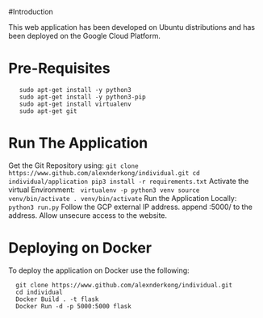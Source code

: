 #Introduction

This web application has been developed on Ubuntu distributions and has been deployed on the Google Cloud Platform.

# Pre-Requisites

  ```sudo apt-get update
     sudo apt-get install -y python3
     sudo apt-get install -y python3-pip
     sudo apt-get install virtualenv
     sudo apt-get git
```
# Run The Application

  Get the Git Repository using:
    ```
      git clone https://www.github.com/alexnderkong/individual.git
      cd individual/application
      pip3 install -r requirements.txt
    ```
  Activate the virtual Environment:
     ``` 
      virtualenv -p python3 venv
      source venv/bin/activate
      . venv/bin/activate
     ``` 
  Run the Application Locally:
    ```
    python3 run.py
    ```
  Follow the GCP external IP address.
  append :5000/ to the address.
  Allow unsecure access to the website.


# Deploying on Docker

  To deploy the application on Docker use the following:
  ```
    git clone https://www.github.com/alexnderkong/individual.git
    cd individual
    Docker Build . -t flask
    Docker Run -d -p 5000:5000 flask
  ```
  
